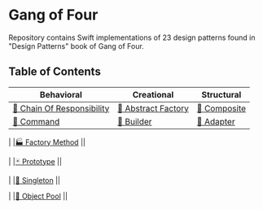 # Gang of Four

Repository contains Swift implementations of 23 design patterns found in "Design Patterns" book of Gang of Four.

## Table of Contents
 
| Behavioral | Creational | Structural|
| -----------| -----------| ----------|
|[🐝 Chain Of Responsibility](/Behavioral/ChainOfResponsibility/ChainOfResponsibility)|[🌰 Abstract Factory](/Creational/AbstractFactory/AbstractFactory)|[🌿 Composite](/Structural/Composite/Composite)|
|[👫 Command](/Behavioral/Command/Command)|[👷 Builder](/Creational/Builder/Builder)|[🔌 Adapter](/Structural/Adapter/Adapter)|


|
|[🏭 Factory Method](/Creational/FactoryMethod/FactoryMethod)
||

|
|[🃏 Prototype](/Creational/Prototype/Prototype)
||

|
|[💍 Singleton](/Creational/Singleton/Singleton)
||

|
|[🎱 Object Pool](/Creational/ObjectPool/ObjectPool)
||
